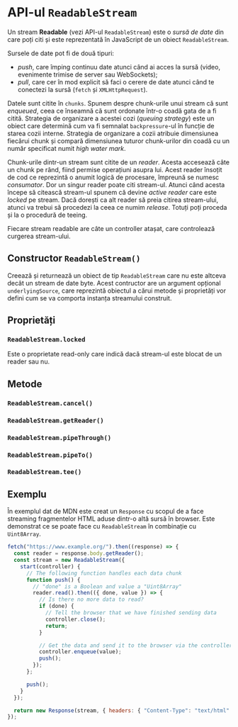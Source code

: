 # API-ul `ReadableStream`

Un stream **Readable** (vezi API-ul `ReadableStream`) este o *sursă de date* din care poți citi și este reprezentată în JavaScript de un obiect `ReadableStream`.

Sursele de date pot fi de două tipuri:

- *push*, care împing continuu date atunci când ai acces la sursă (video, evenimente trimise de server sau WebSockets);
- *pull*, care cer în mod explicit să faci o cerere de date atunci când te conectezi la sursă (`fetch` și `XMLHttpRequest`).

Datele sunt citite în `chunks`. Spunem despre chunk-urile unui stream că sunt *enqueued*, ceea ce înseamnă că sunt ordonate într-o coadă gata de a fi citită. Strategia de organizare a acestei cozi (*queuing strategy*) este un obiect care determină cum va fi semnalat `backpressure`-ul în funcție de starea cozii interne. Strategia de organizare a cozii atribuie dimensiunea fiecărui chunk și compară dimensiunea tuturor chunk-urilor din coadă cu un număr specificat numit *high water mark*.

Chunk-urile dintr-un stream sunt citite de un *reader*. Acesta accesează câte un chunk pe rând, fiind permise operațiuni asupra lui. Acest reader însoțit de cod ce reprezintă o anumit logică de procesare, împreună se numesc *consumator*. Dor un singur reader poate citi stream-ul. Atunci când acesta începe să citească stream-ul spunem că devine *active reader* care este *locked* pe stream. Dacă dorești ca alt reader să preia citirea stream-ului, atunci va trebui să procedezi la ceea ce numim *release*. Totuți poți proceda și la o procedură de teeing.

Fiecare stream readable are câte un controller atașat, care controlează curgerea stream-ului.

## Constructor `ReadableStream()`

Creează și returnează un obiect de tip `ReadableStream` care nu este altceva decât un stream de date byte. Acest contructor are un argument opțional `underlyingSource`, care reprezintă obiectul a cărui metode și proprietăți vor defini cum se va comporta instanța streamului construit.

## Proprietăți

### `ReadableStream.locked`

Este o proprietate read-only care indică dacă stream-ul este blocat de un reader sau nu.

## Metode

### `ReadableStream.cancel()`

### `ReadableStream.getReader()`

### `ReadableStream.pipeThrough()`

### `ReadableStream.pipeTo()`

### `ReadableStream.tee()`

## Exemplu

În exemplul dat de MDN este creat un `Response` cu scopul de a face streaming fragmentelor HTML aduse dintr-o altă sursă în browser. Este demonstrat ce se poate face cu `ReadableStream` în combinație cu `Uint8Array`.

```javascript
fetch("https://www.example.org/").then((response) => {
  const reader = response.body.getReader();
  const stream = new ReadableStream({
    start(controller) {
      // The following function handles each data chunk
      function push() {
        // "done" is a Boolean and value a "Uint8Array"
        reader.read().then(({ done, value }) => {
          // Is there no more data to read?
          if (done) {
            // Tell the browser that we have finished sending data
            controller.close();
            return;
          }

          // Get the data and send it to the browser via the controller
          controller.enqueue(value);
          push();
        });
      };

      push();
    }
  });

  return new Response(stream, { headers: { "Content-Type": "text/html" } });
});
```
